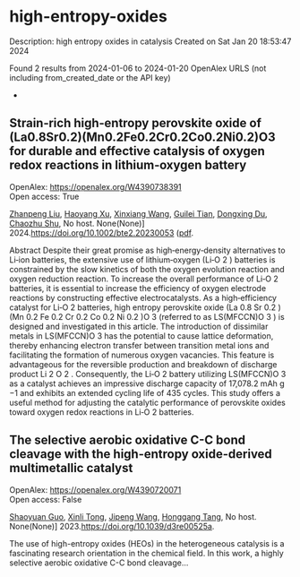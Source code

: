# high-entropy-oxides
Description: high entropy oxides in catalysis
Created on Sat Jan 20 18:53:47 2024

Found 2 results from 2024-01-06 to 2024-01-20
OpenAlex URLS (not including from_created_date or the API key)
- [](https://api.openalex.org/works?filter=title-and-abstract.search%3Ahigh%20entropy%20oxide%20catalysis)

## Strain‐rich high‐entropy perovskite oxide of (La0.8Sr0.2)(Mn0.2Fe0.2Cr0.2Co0.2Ni0.2)O3 for durable and effective catalysis of oxygen redox reactions in lithium‐oxygen battery   

OpenAlex: https://openalex.org/W4390738391    
Open access: True
    
[Zhanpeng Liu](https://openalex.org/A5011426914), [Haoyang Xu](https://openalex.org/A5024495280), [Xinxiang Wang](https://openalex.org/A5055053389), [Guilei Tian](https://openalex.org/A5075176253), [Dongxing Du](https://openalex.org/A5027390507), [Chaozhu Shu](https://openalex.org/A5046532572), No host. None(None)] 2024.https://doi.org/10.1002/bte2.20230053 ([pdf](https://onlinelibrary.wiley.com/doi/pdfdirect/10.1002/bte2.20230053).
    
Abstract Despite their great promise as high‐energy‐density alternatives to Li‐ion batteries, the extensive use of lithium‐oxygen (Li‐O 2 ) batteries is constrained by the slow kinetics of both the oxygen evolution reaction and oxygen reduction reaction. To increase the overall performance of Li‐O 2 batteries, it is essential to increase the efficiency of oxygen electrode reactions by constructing effective electrocatalysts. As a high‐efficiency catalyst for Li‐O 2 batteries, high entropy perovskite oxide (La 0.8 Sr 0.2 )(Mn 0.2 Fe 0.2 Cr 0.2 Co 0.2 Ni 0.2 )O 3 (referred to as LS(MFCCN)O 3 ) is designed and investigated in this article. The introduction of dissimilar metals in LS(MFCCN)O 3 has the potential to cause lattice deformation, thereby enhancing electron transfer between transition metal ions and facilitating the formation of numerous oxygen vacancies. This feature is advantageous for the reversible production and breakdown of discharge product Li 2 O 2 . Consequently, the Li‐O 2 battery utilizing LS(MFCCN)O 3 as a catalyst achieves an impressive discharge capacity of 17,078.2 mAh g −1 and exhibits an extended cycling life of 435 cycles. This study offers a useful method for adjusting the catalytic performance of perovskite oxides toward oxygen redox reactions in Li‐O 2 batteries.    

    

## The selective aerobic oxidative C-C bond cleavage with the high-entropy oxide-derived multimetallic catalyst   

OpenAlex: https://openalex.org/W4390720071    
Open access: False
    
[Shaoyuan Guo](https://openalex.org/A5057493561), [Xinli Tong](https://openalex.org/A5052971906), [Jipeng Wang](https://openalex.org/A5000561318), [Honggang Tang](https://openalex.org/A5024821664), No host. None(None)] 2023.https://doi.org/10.1039/d3re00525a.
    
The use of high-entropy oxides (HEOs) in the heterogeneous catalysis is a fascinating research orientation in the chemical field. In this work, a highly selective aerobic oxidative C-C bond cleavage...    

    
